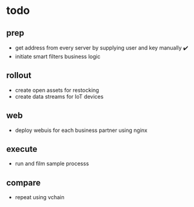 # todo

## prep
* get address from every server by supplying user and key manually :heavy_check_mark:
* initiate smart filters business logic

## rollout
* create open assets for restocking
* create data streams for IoT devices

## web
* deploy webuis for each business partner using nginx

## execute
* run and film sample processs

## compare
* repeat using vchain
